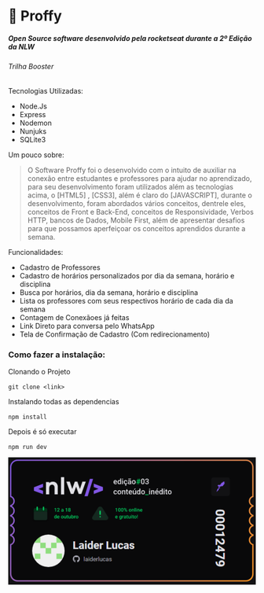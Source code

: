 # :school: Proffy
##### Open Source software desenvolvido pela rocketseat durante a 2º Edição da NLW #####
###### Trilha Booster
Tecnologias Utilizadas:
  - Node.Js
  - Express
  - Nodemon
  - Nunjuks
  - SQLite3

Um pouco sobre:
> O Software Proffy foi o desenvolvido com o intuito de auxiliar na conexão entre estudantes e professores para ajudar no aprendizado, para seu desenvolvimento foram utilizados além as tecnologias acima, o [HTML5] ,  [CSS3], além é claro do [JAVASCRIPT], durante o desenvolvimento, foram abordados vários conceitos, dentrele eles, conceitos de Front e Back-End, conceitos de Responsividade, Verbos HTTP, bancos de Dados, Mobile First, além de apresentar desafios para que possamos aperfeiçoar os conceitos aprendidos durante a semana.

Funcionalidades:
  - Cadastro de Professores
  - Cadastro de horários personalizados por dia da semana, horário e disciplina
  - Busca por horários, dia da semana, horário e disciplina
  - Lista os professores com seus respectivos horário de cada dia da semana
  - Contagem de Conexãoes já feitas
  - Link Direto para conversa pelo WhatsApp
  - Tela de Confirmação de Cadastro (Com redirecionamento)


### Como fazer a instalação:
 
 Clonando o Projeto
 
 ```
 git clone <link>
 ```
 
 Instalando todas as dependencias
 
 ```
 npm install
 ```
 
 Depois é só executar
 
 ```
 npm run dev
 ```

![Convite](https://github.com/LaiderLucas/NLW/blob/master/NLW_2/Inscri%C3%A7%C3%A3o.png)
